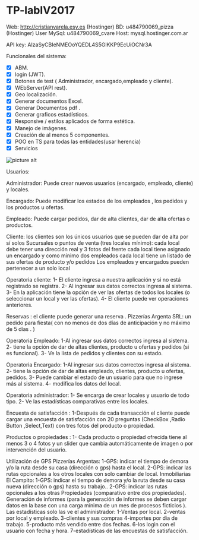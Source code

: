 # TP-labIV2017

Web: http://cristianvarela.esy.es (Hostinger)
BD: u484790069_pizza (Hostinger)
User MySql: u484790069_cvare
Host: mysql.hostinger.com.ar

API key:
AIzaSyCBIeNMEOoYQEDL4S5GlKKP9EcUiOCNr3A

Funcionales del sistema:
 - [X] ABM.
 - [X] login (JWT).
 - [X] Botones de test ( Administrador, encargado,empleado y cliente).
 - [X] WEbServer(API rest).
 - [X] Geo localización.
 - [X] Generar documentos Excel.
 - [X] Generar Documentos pdf .
 - [X] Generar graficos estadísticos.
 - [X] Responsive / estilos aplicados de forma estética.
 - [X] Manejo de imágenes.
 - [X] Creación de al menos 5 componentes.
 - [X] POO en TS para todas las entidades(usar herencia)
 - [X] Servicios

![picture alt](TP-labIV2017/pizzeria/src/assets/img/GithubAdmin.png "Pantalla Admin")

Usuarios:

Administrador: Puede crear nuevos usuarios (encargado, empleado, cliente) y locales.

Encargado: Puede modificar los estados de los empleados , los pedidos y los productos u
ofertas.

Empleado: Puede cargar pedidos, dar de alta clientes, dar de alta ofertas o productos.

Cliente: los clientes son los únicos usuarios que se pueden dar de alta por sí solos
Sucursales o puntos de venta (tres locales mínimo):
cada local debe tener una dirección real y 3 fotos del frente
cada local tiene asignado un encargado y como mínimo dos empleados
cada local tiene un listado de sus ofertas de producto y/o pedidos
Los empleados y encargados pueden pertenecer a un solo local

Operatoria cliente:
1- El cliente ingresa a nuestra aplicación y si no está registrado se registra.
2- Al ingresar sus datos correctos ingresa al sistema.
3- En la aplicación tiene la opción de ver las ofertas de todos los locales (o seleccionar un local y ver las ofertas).
4- El cliente puede ver operaciones anteriores.

Reservas : el cliente puede generar una reserva .
Pizzerías Argenta SRL: un pedido para fiesta( con no menos de dos días de anticipación y no máximo de 5 días . )

Operatoria Empleado:
1-Al ingresar sus datos correctos ingresa al sistema.
2- tiene la opción de dar de altas clientes, producto u ofertas y pedidos (si es funcional).
3- Ve la lista de pedidos y clientes con su estado.

Operatoria Encargado:
1-Al ingresar sus datos correctos ingresa al sistema.
2- tiene la opción de dar de altas empleado, clientes, producto u ofertas, pedidos.
3- Puede cambiar el estado de un usuario para que no ingrese más al sistema.
4- modifica los datos del local.

Operatoria administrador:
1- Se encarga de crear locales y usuario de todo tipo.
2- Ve las estadísticas comparativas entre los locales.

Encuesta de satisfacción :
1-Después de cada transacción el cliente puede cargar una encuesta de satisfacción con 20 preguntas (CheckBox ,Radio Button ,Select,Text)
con tres fotos del producto o propiedad.

Productos o propiedades :
1- Cada producto o propiedad ofrecida tiene al menos 3 o 4 fotos y un slider que cambia automáticamente de imagen o por intervención del
usuario.

Utilización de GPS
Pizzerías Argentas:
1-GPS: indicar el tiempo de demora y/o la ruta desde su casa (dirección o gps) hasta el local.
2-GPS: indicar las rutas opcionales a los otros locales con solo cambiar de local.
Inmobiliarias El Campito:
1-GPS: indicar el tiempo de demora y/o la ruta desde su casa nueva (dirección o gps) hasta su trabajo..
2-GPS: indicar las rutas opcionales a los otras Propiedades (comparativo entre dos propiedades).
Generación de informes
(para la generación de informes se deben cargar datos en la base con una carga mínima de un mes de procesos
ficticios ).
Las estadísticas solo las ve el administrador:
1-Ventas por local.
2-ventas por local y empleado.
3-clientes y sus compras
4-importes por dia de trabajo.
5-producto más vendido entre dos fechas.
6-los login con el usuario con fecha y hora.
7-estadísticas de las encuestas de satisfacción.